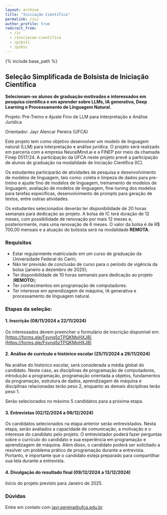 ```yaml
---
layout: archive
title: "Iniciação Científica"
permalink: /ic/
author_profile: true
redirect_from:
  - /ic
  - /iniciacao-cientifica
  - /pibiti
  - /pibic
---
```


{% include base_path %}

## Seleção Simplificada de Bolsista de Iniciação Científica 

**Selecionam-se alunos de graduação motivados e interessados em pesquisa científica e em aprender sobre LLMs, IA generativa, Deep Learning e Processamento de Linguagem Natural.**

Projeto:  Pré-Treino e Ajuste Fino de LLM para Interpretação e Análise Jurídica

Orientador: Jayr Alencar Pereira (UFCA)

Este projeto tem como objetivo desenvolver um modelo de linguagem natural (LLM) para interpretação e análise jurídica. O projeto será realizado em parceria com a empresa NeuralMind.ai e a FINEP por meio da chamada Finep 0517/24. A participação da UFCA neste projeto prevê a participação de alunos de graduação na modalidade de Iniciação Científica (IC).

Os estudantes participarão de atividades de pesquisa e desenvolvimento de modelos de linguagem, tais como: coleta e limpeza de dados para pre-treino e ajuste fino de modelos de linguagem, treinamento de modelos de linguagem, avaliação de modelos de linguagem, fine-tuning dos modelos para tarefas específicas, desenvolvimento de prompts para geração de textos, entre outras atividades.

Os estudantes selecionados deverão ter disponibilidade de 20 horas semanais para dedicação ao projeto. A bolsa de IC terá duração de 12 meses, com possibilidade de renovação por mais 12 meses e, posteriormente, mais uma renovação de 6 meses. O valor da bolsa é de R$ 700,00 mensais e a atuação do bolsista será na modalidade **REMOTA**.

### Requisitos
* Estar regularmente matriculado em um curso de graduação da Universidade Federal do Cariri;
* Não ter previsão de conclusão de curso para o período de vigência da bolsa (janeiro a dezembro de 2025);
* Ter disponibilidade de 10 horas semanais para dedicação ao projeto (**REMOTO**);
* Ter conhecimentos em programação de computadores.
* Ter interesse em aprendizagem de máquina, IA generativa e processamento de linguagem natural.

### Etapas da seleção:
#### 1. Inscrição (08/11/2024 a 22/11/2024)

Os interessados devem preencher o formulário de inscrição disponível em: [https://forms.gle/Fsynq5zTPQKMoHXJ8](https://forms.gle/Fsynq5zTPQKMoHXJ8)

#### 2. Análise de currículo e histórico escolar (25/11/2024 a 29/11/2024)

Na análise do histórico escolar, será considerada a média global do candidato. Neste caso, as disciplinas de programação de computadores, introdução a programação, programação orientada a objetos, fundamentos da programação, estrutura de dados, aprendizagem de máquina e disciplinas relacionadas terão peso 2, enquanto as demais disciplinas terão peso 1.

Serão selecionados no máximo 5 candidatos para a próxima etapa.

#### 3. Entrevistas (02/12/2024 a 06/12/2024)

Os candidatos selecionados na etapa anterior serão entrevistados. Nesta etapa, serão avaliados a capacidade de comunicação, a motivação e o interesse do candidato pelo projeto. O entrevistador poderá fazer perguntas sobre o currículo do candidato e sua experiência em programação e aprendizagem de máquina. Além disso, o candidato poderá ser solicitado a resolver um problema prático de programação durante a entrevista. Portanto, é importante que o candidato esteja preparado para compartilhar sua tela durante a entrevista.

#### 4. Divulgação do resultado final (09/12/2024 a 13/12/2024)

Início do projeto previsto para Janeiro de 2025.

### Dúvidas

Entre em contato com [jayr.pereira@ufca.edu.br](mailto:jayr.pereira@ufca.edu.br)
